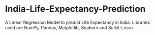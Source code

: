 # India-Life-Expectancy-Prediction
A Linear Regression Model to predict Life Expectancy in India. Libraries used are NumPy, Pandas, Matplotlib, Seaborn and Scikit-Learn.
